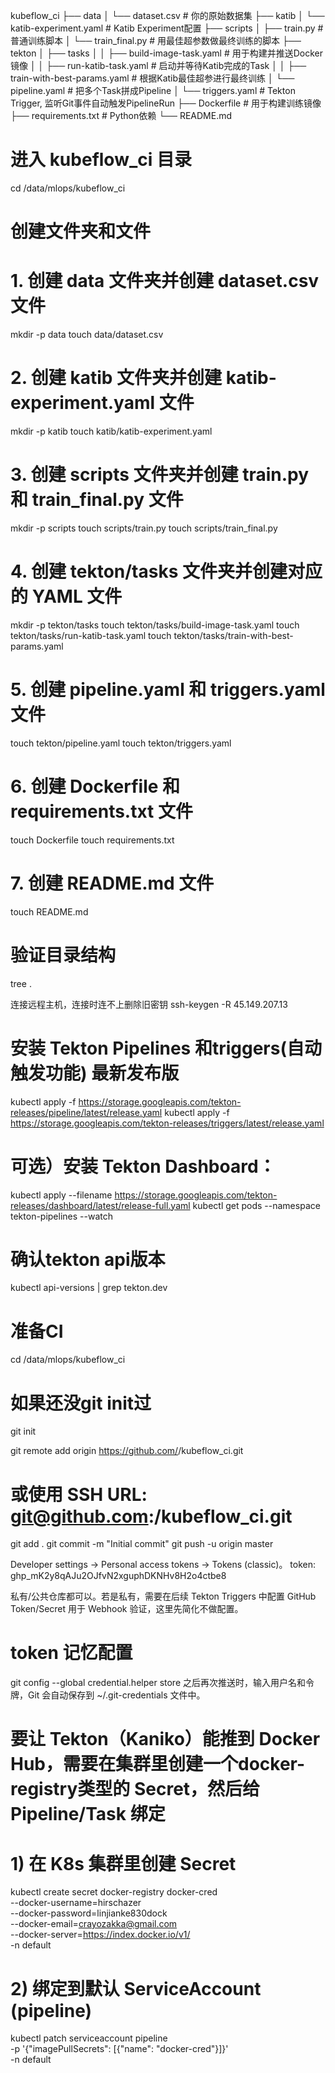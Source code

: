 kubeflow_ci
├── data
│   └── dataset.csv              # 你的原始数据集
├── katib
│   └── katib-experiment.yaml    # Katib Experiment配置
├── scripts
│   ├── train.py                 # 普通训练脚本
│   └── train_final.py           # 用最佳超参数做最终训练的脚本
├── tekton
│   ├── tasks
│   │   ├── build-image-task.yaml         # 用于构建并推送Docker镜像
│   │   ├── run-katib-task.yaml           # 启动并等待Katib完成的Task
│   │   ├── train-with-best-params.yaml   # 根据Katib最佳超参进行最终训练
│   └── pipeline.yaml            # 把多个Task拼成Pipeline
│   └── triggers.yaml            # Tekton Trigger, 监听Git事件自动触发PipelineRun
├── Dockerfile                   # 用于构建训练镜像
├── requirements.txt             # Python依赖
└── README.md


# 进入 kubeflow_ci 目录
cd /data/mlops/kubeflow_ci

# 创建文件夹和文件
# 1. 创建 data 文件夹并创建 dataset.csv 文件
mkdir -p data
touch data/dataset.csv

# 2. 创建 katib 文件夹并创建 katib-experiment.yaml 文件
mkdir -p katib
touch katib/katib-experiment.yaml

# 3. 创建 scripts 文件夹并创建 train.py 和 train_final.py 文件
mkdir -p scripts
touch scripts/train.py
touch scripts/train_final.py

# 4. 创建 tekton/tasks 文件夹并创建对应的 YAML 文件
mkdir -p tekton/tasks
touch tekton/tasks/build-image-task.yaml
touch tekton/tasks/run-katib-task.yaml
touch tekton/tasks/train-with-best-params.yaml

# 5. 创建 pipeline.yaml 和 triggers.yaml 文件
touch tekton/pipeline.yaml
touch tekton/triggers.yaml

# 6. 创建 Dockerfile 和 requirements.txt 文件
touch Dockerfile
touch requirements.txt

# 7. 创建 README.md 文件
touch README.md

# 验证目录结构
tree .

连接远程主机，连接时连不上删除旧密钥
ssh-keygen -R 45.149.207.13



# 安装 Tekton Pipelines 和triggers(自动触发功能)           最新发布版
kubectl apply -f https://storage.googleapis.com/tekton-releases/pipeline/latest/release.yaml
kubectl apply -f https://storage.googleapis.com/tekton-releases/triggers/latest/release.yaml

# 可选）安装 Tekton Dashboard：
kubectl apply --filename https://storage.googleapis.com/tekton-releases/dashboard/latest/release-full.yaml
kubectl get pods --namespace tekton-pipelines --watch

# 确认tekton api版本
kubectl api-versions | grep tekton.dev

# 准备CI
cd /data/mlops/kubeflow_ci

# 如果还没git init过
git init

git remote add origin https://github.com/<your-github-account>/kubeflow_ci.git
# 或使用 SSH URL: git@github.com:<your-github-account>/kubeflow_ci.git

git add .
git commit -m "Initial commit"
git push -u origin master

Developer settings → Personal access tokens → Tokens (classic)。
token: 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

私有/公共仓库都可以。若是私有，需要在后续 Tekton Triggers 中配置 GitHub Token/Secret 用于 Webhook 验证，这里先简化不做配置。

# token 记忆配置
git config --global credential.helper store
之后再次推送时，输入用户名和令牌，Git 会自动保存到 ~/.git-credentials 文件中。

# 要让 Tekton（Kaniko）能推到 Docker Hub，需要在集群里创建一个docker-registry类型的 Secret，然后给 Pipeline/Task 绑定
# 1) 在 K8s 集群里创建 Secret
kubectl create secret docker-registry docker-cred \
  --docker-username=hirschazer \
  --docker-password=linjianke830dock \
  --docker-email=crayozakka@gmail.com \
  --docker-server=https://index.docker.io/v1/ \
  -n default

# 2) 绑定到默认 ServiceAccount (pipeline)
kubectl patch serviceaccount pipeline \
  -p '{"imagePullSecrets": [{"name": "docker-cred"}]}' \
  -n default




